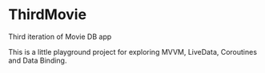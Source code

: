 # ThirdMovie
Third iteration of Movie DB app

This is a little playground project for exploring MVVM, LiveData, Coroutines and Data Binding.
